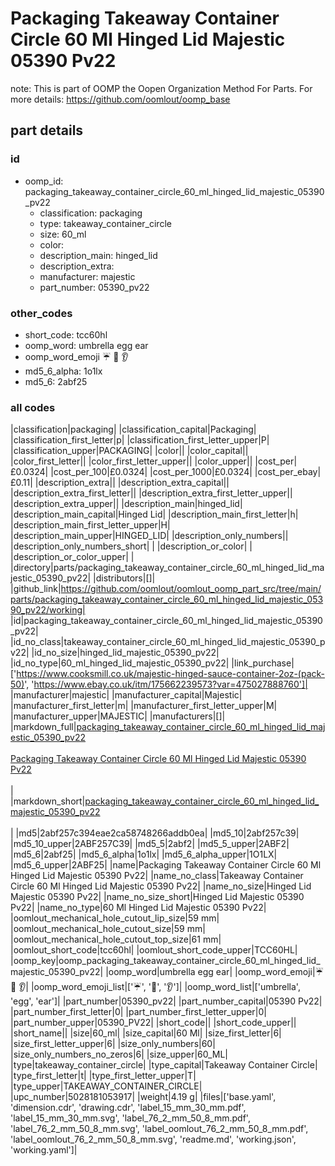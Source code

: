 # Packaging Takeaway Container Circle 60 Ml Hinged Lid Majestic 05390 Pv22  

note: This is part of OOMP the Oopen Organization Method For Parts. For more details: https://github.com/oomlout/oomp_base

##  part details





### id
* oomp_id: packaging_takeaway_container_circle_60_ml_hinged_lid_majestic_05390_pv22
  * classification: packaging
  * type: takeaway_container_circle
  * size: 60_ml
  * color: 
  * description_main: hinged_lid
  * description_extra: 
  * manufacturer: majestic
  * part_number: 05390_pv22

### other_codes
* short_code: tcc60hl
* oomp_word: umbrella egg ear
* oomp_word_emoji :umbrella: :egg: :ear:
* md5_6_alpha: 1o1lx
* md5_6: 2abf25

### all codes 
|classification|packaging|
|classification_capital|Packaging|
|classification_first_letter|p|
|classification_first_letter_upper|P|
|classification_upper|PACKAGING|
|color||
|color_capital||
|color_first_letter||
|color_first_letter_upper||
|color_upper||
|cost_per|£0.0324|
|cost_per_100|£0.0324|
|cost_per_1000|£0.0324|
|cost_per_ebay|£0.11|
|description_extra||
|description_extra_capital||
|description_extra_first_letter||
|description_extra_first_letter_upper||
|description_extra_upper||
|description_main|hinged_lid|
|description_main_capital|Hinged Lid|
|description_main_first_letter|h|
|description_main_first_letter_upper|H|
|description_main_upper|HINGED_LID|
|description_only_numbers||
|description_only_numbers_short| |
|description_or_color| |
|description_or_color_upper| |
|directory|parts/packaging_takeaway_container_circle_60_ml_hinged_lid_majestic_05390_pv22|
|distributors|[]|
|github_link|https://github.com/oomlout/oomlout_oomp_part_src/tree/main/parts/packaging_takeaway_container_circle_60_ml_hinged_lid_majestic_05390_pv22/working|
|id|packaging_takeaway_container_circle_60_ml_hinged_lid_majestic_05390_pv22|
|id_no_class|takeaway_container_circle_60_ml_hinged_lid_majestic_05390_pv22|
|id_no_size|hinged_lid_majestic_05390_pv22|
|id_no_type|60_ml_hinged_lid_majestic_05390_pv22|
|link_purchase|['https://www.cooksmill.co.uk/majestic-hinged-sauce-container-2oz-(pack-50)', 'https://www.ebay.co.uk/itm/175662239573?var=475027888760']|
|manufacturer|majestic|
|manufacturer_capital|Majestic|
|manufacturer_first_letter|m|
|manufacturer_first_letter_upper|M|
|manufacturer_upper|MAJESTIC|
|manufacturers|[]|
|markdown_full|[packaging_takeaway_container_circle_60_ml_hinged_lid_majestic_05390_pv22](https://github.com/oomlout/oomlout_oomp_part_src/tree/main/parts/packaging_takeaway_container_circle_60_ml_hinged_lid_majestic_05390_pv22/working)<br>[](https://github.com/oomlout/oomlout_oomp_part_src/tree/main/parts/packaging_takeaway_container_circle_60_ml_hinged_lid_majestic_05390_pv22/working)<br>[Packaging Takeaway Container Circle 60 Ml Hinged Lid Majestic 05390 Pv22](https://github.com/oomlout/oomlout_oomp_part_src/tree/main/parts/packaging_takeaway_container_circle_60_ml_hinged_lid_majestic_05390_pv22/working)<br><br>|
|markdown_short|[packaging_takeaway_container_circle_60_ml_hinged_lid_majestic_05390_pv22](https://github.com/oomlout/oomlout_oomp_part_src/tree/main/parts/packaging_takeaway_container_circle_60_ml_hinged_lid_majestic_05390_pv22/working)<br><br>|
|md5|2abf257c394eae2ca58748266addb0ea|
|md5_10|2abf257c39|
|md5_10_upper|2ABF257C39|
|md5_5|2abf2|
|md5_5_upper|2ABF2|
|md5_6|2abf25|
|md5_6_alpha|1o1lx|
|md5_6_alpha_upper|1O1LX|
|md5_6_upper|2ABF25|
|name|Packaging Takeaway Container Circle 60 Ml Hinged Lid Majestic 05390 Pv22|
|name_no_class|Takeaway Container Circle 60 Ml Hinged Lid Majestic 05390 Pv22|
|name_no_size|Hinged Lid Majestic 05390 Pv22|
|name_no_size_short|Hinged Lid Majestic 05390 Pv22|
|name_no_type|60 Ml Hinged Lid Majestic 05390 Pv22|
|oomlout_mechanical_hole_cutout_lip_size|59 mm|
|oomlout_mechanical_hole_cutout_size|59 mm|
|oomlout_mechanical_hole_cutout_top_size|61 mm|
|oomlout_short_code|tcc60hl|
|oomlout_short_code_upper|TCC60HL|
|oomp_key|oomp_packaging_takeaway_container_circle_60_ml_hinged_lid_majestic_05390_pv22|
|oomp_word|umbrella egg ear|
|oomp_word_emoji|:umbrella: :egg: :ear:|
|oomp_word_emoji_list|[':umbrella:', ':egg:', ':ear:']|
|oomp_word_list|['umbrella', 'egg', 'ear']|
|part_number|05390_pv22|
|part_number_capital|05390 Pv22|
|part_number_first_letter|0|
|part_number_first_letter_upper|0|
|part_number_upper|05390_PV22|
|short_code||
|short_code_upper||
|short_name||
|size|60_ml|
|size_capital|60 Ml|
|size_first_letter|6|
|size_first_letter_upper|6|
|size_only_numbers|60|
|size_only_numbers_no_zeros|6|
|size_upper|60_ML|
|type|takeaway_container_circle|
|type_capital|Takeaway Container Circle|
|type_first_letter|t|
|type_first_letter_upper|T|
|type_upper|TAKEAWAY_CONTAINER_CIRCLE|
|upc_number|5028181053917|
|weight|4.19 g|
|files|['base.yaml', 'dimension.cdr', 'drawing.cdr', 'label_15_mm_30_mm.pdf', 'label_15_mm_30_mm.svg', 'label_76_2_mm_50_8_mm.pdf', 'label_76_2_mm_50_8_mm.svg', 'label_oomlout_76_2_mm_50_8_mm.pdf', 'label_oomlout_76_2_mm_50_8_mm.svg', 'readme.md', 'working.json', 'working.yaml']|
